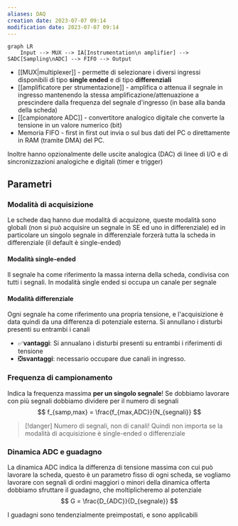 ```yaml
---
aliases: DAQ
creation date: 2023-07-07 09:14
modification date: 2023-07-07 09:14
---
```


```mermaid
graph LR
	Input --> MUX --> IA[Instrumentation\n amplifier] --> SADC[Sampling\nADC] --> FIFO --> Output 
```

- [[MUX|multiplexer]] - permette di selezionare i diversi ingressi disponibili di tipo **single ended** e di tipo **differenziali**
- [[amplificatore per strumentazione]] - amplifica o attenua il segnale in ingresso mantenendo la stessa amplificazione/attenuazione a prescindere dalla frequenza del segnale d'ingresso (in base alla banda della scheda)
- [[campionatore ADC]] - convertitore analogico digitale che converte la tensione in un valore numerico (bit)
- Memoria FIFO - first in first out invia o sul bus dati del PC o direttamente in RAM (tramite DMA) del PC.

Inoltre hanno opzionalmente delle uscite analogica (DAC) di linee di I/O e di sincronizzazioni analogiche e digitali (timer e trigger)

## Parametri
### Modalità di acquisizione
Le schede daq hanno due modalità di acquizone, queste modalità sono globali (non si può acquisire un segnale in SE ed uno in differenziale) ed in particolare un singolo segnale in differenziale forzerà tutta la scheda in differenziale (il default è single-ended)
#### Modalità single-ended
Il segnale ha come riferimento la massa interna della scheda, condivisa con tutti i segnali. In modalità single ended si occupa un canale per segnale

#### Modalità differenziale
Ogni segnale ha come riferimento una propria tensione, e l'acquisizione è data quindi da una differenza di potenziale esterna. Si annullano i disturbi presenti su entrambi i canali
- ✅**vantaggi**: Si annualano i disturbi presenti su entrambi i riferimenti di tensione
- ❎**svantaggi**: necessario occupare due canali in ingresso. 

### Frequenza di campionamento
Indica la frequenza massima **per un singolo segnale**!
Se dobbiamo lavorare con più segnali dobbiamo dividere per il numero di segnali
$$ f_{samp,max} = \frac{f_{max,ADC}}{N_{segnali}} $$

>[!danger]
>Numero di segnali, non di canali! Quindi non importa se la modalità di acquisizione è single-ended o differenziale


### Dinamica ADC e guadagno
La dinamica ADC indica la differenza di tensione massima con cui può lavorare la scheda, questo è un parametro fisso di ogni scheda, se vogliamo lavorare con segnali di ordini maggiori o minori della dinamica offerta dobbiamo sfruttare il guadagno, che moltiplicheremo al potenziale
$$ G = \frac{D_{ADC}}{D_{segnale}} $$

I guadagni sono tendenzialmente preimpostati, e sono applicabili